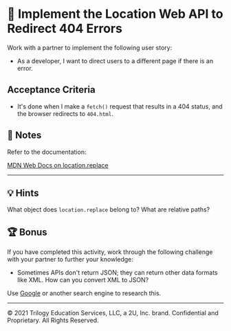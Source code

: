 # 📖 Implement the Location Web API to Redirect 404 Errors

Work with a partner to implement the following user story:

- As a developer, I want to direct users to a different page if there is an error.

## Acceptance Criteria

- It's done when I make a `fetch()` request that results in a 404 status, and the browser redirects to `404.html`.

## 📝 Notes

Refer to the documentation:

[MDN Web Docs on location.replace](https://developer.mozilla.org/en-US/docs/Web/API/Location/replace)

---

## 💡 Hints

What object does `location.replace` belong to? What are relative paths?

## 🏆 Bonus

If you have completed this activity, work through the following challenge with your partner to further your knowledge:

- Sometimes APIs don't return JSON; they can return other data formats like XML. How can you convert XML to JSON?

Use [Google](https://www.google.com) or another search engine to research this.

---

© 2021 Trilogy Education Services, LLC, a 2U, Inc. brand. Confidential and Proprietary. All Rights Reserved.
